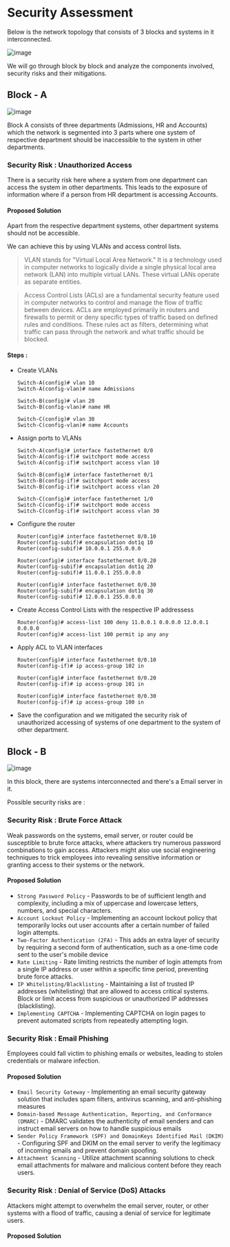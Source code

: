 # Security Assessment

Below is the network topology that consists of 3 blocks and systems in it interconnected.

![image](https://github.com/tousif13/Cyber_Security/assets/33444140/df612fea-9953-46c4-8c9a-744deb7a4451)

We will go through block by block and analyze the components involved, security risks and their mitigations.

## Block - A

![image](https://github.com/tousif13/Cyber_Security/assets/33444140/72aeb650-5617-44bd-becb-15894008208d)

Block A consists of three departments (Admissions, HR and Accounts) which the network is segmented into 3 parts where one system of respective department should be inaccessible to the system in other departments.

### Security Risk : Unauthorized Access

There is a security risk here where a system from one department can access the system in other departments. This leads to the exposure of information where if a person from HR department is accessing Accounts.

#### Proposed Solution

Apart from the respective department systems, other department systems should not be accessible.

We can achieve this by using VLANs and access control lists.

> VLAN stands for "Virtual Local Area Network." It is a technology used in computer networks to logically divide a single physical local area network (LAN) into multiple virtual LANs. These virtual LANs operate as separate entities.

> Access Control Lists (ACLs) are a fundamental security feature used in computer networks to control and manage the flow of traffic between devices. ACLs are employed primarily in routers and firewalls to permit or deny specific types of traffic based on defined rules and conditions. These rules act as filters, determining what traffic can pass through the network and what traffic should be blocked.

#### Steps :

* Create VLANs

      Switch-A(config)# vlan 10
      Switch-A(config-vlan)# name Admissions

      Switch-B(config)# vlan 20 
      Switch-B(config-vlan)# name HR

      Switch-C(config)# vlan 30
      Switch-C(config-vlan)# name Accounts

* Assign ports to VLANs

      Switch-A(config)# interface fastethernet 0/0
      Switch-A(config-if)# switchport mode access
      Switch-A(config-if)# switchport access vlan 10

      Switch-B(config)# interface fastethernet 0/1
      Switch-B(config-if)# switchport mode access
      Switch-B(config-if)# switchport access vlan 20

      Switch-C(config)# interface fastethernet 1/0
      Switch-C(config-if)# switchport mode access
      Switch-C(config-if)# switchport access vlan 30


* Configure the router

      Router(config)# interface fastethernet 0/0.10
      Router(config-subif)# encapsulation dot1q 10
      Router(config-subif)# 10.0.0.1 255.0.0.0

      Router(config)# interface fastethernet 0/0.20
      Router(config-subif)# encapsulation dot1q 20
      Router(config-subif)# 11.0.0.1 255.0.0.0

      Router(config)# interface fastethernet 0/0.30
      Router(config-subif)# encapsulation dot1q 30
      Router(config-subif)# 12.0.0.1 255.0.0.0

* Create Access Control Lists with the respective IP addressess

      Router(config)# access-list 100 deny 11.0.0.1 0.0.0.0 12.0.0.1 0.0.0.0
      Router(config)# access-list 100 permit ip any any

* Apply ACL to VLAN interfaces

      Router(config)# interface fastethernet 0/0.10
      Router(config-if)# ip access-group 102 in

      Router(config)# interface fastethernet 0/0.20
      Router(config-if)# ip access-group 101 in

      Router(config)# interface fastethernet 0/0.30 
      Router(config-if)# ip access-group 100 in

* Save the configuration and we mitigated the security risk of unauthorized accessing of systems of one department to the system of other department.

## Block - B

![image](https://github.com/tousif13/Cyber_Security/assets/33444140/38ce87d5-a2de-4952-9776-f02958427bb2)

In this block, there are systems interconnected and there's a Email server in it.

Possible security risks are :

### Security Risk : Brute Force Attack

Weak passwords on the systems, email server, or router could be susceptible to brute force attacks, where attackers try numerous password combinations to gain access. Attackers might also use social engineering techniques to trick employees into revealing sensitive information or granting access to their systems or the network.

#### Proposed Solution

* `Strong Password Policy` - Passwords to be of sufficient length and complexity, including a mix of uppercase and lowercase letters, numbers, and special characters.
* `Account Lockout Policy` - Implementing an account lockout policy that temporarily locks out user accounts after a certain number of failed login attempts.
* `Two-Factor Authentication (2FA)` - This adds an extra layer of security by requiring a second form of authentication, such as a one-time code sent to the user's mobile device
* `Rate Limiting` - Rate limiting restricts the number of login attempts from a single IP address or user within a specific time period, preventing brute force attacks.
* `IP Whitelisting/Blacklisting` - Maintaining a list of trusted IP addresses (whitelisting) that are allowed to access critical systems. Block or limit access from suspicious or unauthorized IP addresses (blacklisting).
* `Implementing CAPTCHA` - Implementing CAPTCHA on login pages to prevent automated scripts from repeatedly attempting login.

### Security Risk : Email Phishing

Employees could fall victim to phishing emails or websites, leading to stolen credentials or malware infection.

#### Proposed Solution

* `Email Security Gateway` - Implementing an email security gateway solution that includes spam filters, antivirus scanning, and anti-phishing measures
* `Domain-based Message Authentication, Reporting, and Conformance (DMARC)` - DMARC validates the authenticity of email senders and can instruct email servers on how to handle suspicious emails
* `Sender Policy Framework (SPF) and DomainKeys Identified Mail (DKIM)` - Configuring SPF and DKIM on the email server to verify the legitimacy of incoming emails and prevent domain spoofing.
* `Attachment Scanning` - Utilize attachment scanning solutions to check email attachments for malware and malicious content before they reach users.

### Security Risk : Denial of Service (DoS) Attacks

Attackers might attempt to overwhelm the email server, router, or other systems with a flood of traffic, causing a denial of service for legitimate users.

#### Proposed Solution

